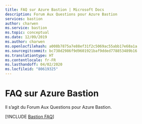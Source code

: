 ```yaml
---
title: FAQ sur Azure Bastion | Microsoft Docs
description: Forum Aux Questions pour Azure Bastion
services: bastion
author: charwen
ms.service: bastion
ms.topic: conceptual
ms.date: 12/09/2019
ms.author: charwen
ms.openlocfilehash: a008b7875a7e88ef31f2c5069ac55abb17e68a1a
ms.sourcegitcommit: bc738d2986f9d9601921baf9dded778853489b16
ms.translationtype: HT
ms.contentlocale: fr-FR
ms.lasthandoff: 04/02/2020
ms.locfileid: "80619325"
---
```

# <a name="azure-bastion-faq"></a>FAQ sur Azure Bastion

Il s’agit du Forum Aux Questions pour Azure Bastion.

[!INCLUDE [Bastion FAQ](../../includes/bastion-faq-include.md)]